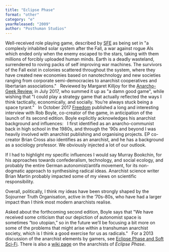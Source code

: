```yaml
---
title: "Eclipse Phase"
format: "other"
category: "e"
yearReleased: "2009"
author: "Posthuman Studios"
---
```

Well-received role  playing game, described by <a href="http://www.sf-encyclopedia.com/entry/eclipse_phase">SFE</a> as being set in "a complexly inhabited solar system after the Fall, a war  against rogue AIs which ended only when the enemy escaped to the stars, taking  with them millions of forcibly uploaded human minds. Earth is a deadly  wasteland, surrendered to roving packs of self improving war machines. The  survivors of the Fall exist in colonies scattered throughout the system, where  they have created new economies based on nanotechnology and new societies  ranging from corporate semi-democracies to anarchist cooperatives and  libertarian associations."
 
Reviewed by Margaret  Killjoy for the <a href="http://www.anarchogeekreview.com/video-games/endless-space-and-why-cant-we-have-anarchist-strategy-games">Anarcho-Geek Review</a>, in July 2017, who summed it up as "a damn good game",  while wishing that "I could play a strategy game that actually reflected the ways I think  tactically, economically, and socially. You’re always stuck being a space  tyrant."
 
In October 2017 <a href="https://freedomnews.org.uk/interview-eclipse-phase-the-anarchist-rpg/">Freedom</a> published a long and interesting interview with Rob Boyle, co-creator of the game, in  anticipation of the launch of its second edition. Boyle explicitly acknowledges  his anarchist background and influences:
 
I first identified as an anarcho-communist back  in high school in the 1980s, and through the ’90s and beyond I was heavily  involved with anarchist publishing and organising projects. EP co-creator Brian  Cross also identifies as an anarchist, and he has a background as a sociology  professor. We obviously injected a lot of our outlook.

If I had to highlight my specific influences I  would say Murray Bookchin, for his approaches towards confederalism, technology,  and social ecology, and probably the entire German autonomist/antifa movement,  for its non-dogmatic approach to synthesising radical ideas. Anarchist science  writer Brian Martin probably impacted some of my views on scientific  responsibility.

Overall, politically, I think my ideas have been  strongly shaped by the Sojourner Truth Organisation, active in the ’70s-80s, who  have had a larger impact than I think most modern anarchists realise.

Asked about the forthcoming second edition, Boyle says  that "We have received some criticism that our depiction of autonomist space is  sometimes “too utopian,” so in the future we’ll be focusing a bit more on some  of the problems that might arise within a transhuman anarchist society, which is  I think a good exercise for us as radicals."
 
For a 2013 discussion  of the anarchist elements by gamers, see <a href="https://forum.rpg.net/showthread.php?690902-Eclipse-Phase-and-Soft-SciFi">Eclipse Phase and Soft Sci-Fi</a>. There is also a <a href="http://eclipse-phase.wikispaces.com/Anarchists">wiki page</a> on the anarchists of _Eclipse Phase_.
 

